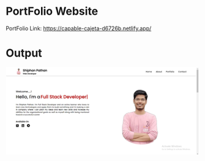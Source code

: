 # PortFolio Website

PortFolio Link:
https://capable-cajeta-d6726b.netlify.app/
<br/>

# Output
![alt text](public/HomePage.png)